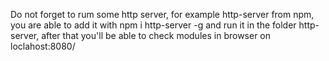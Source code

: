 Do not forget to rum some http server, for example http-server
from npm, you are able to add it with npm i http-server -g
and run it in the folder http-server, after that you'll be 
able to check modules in browser
on loclahost:8080/